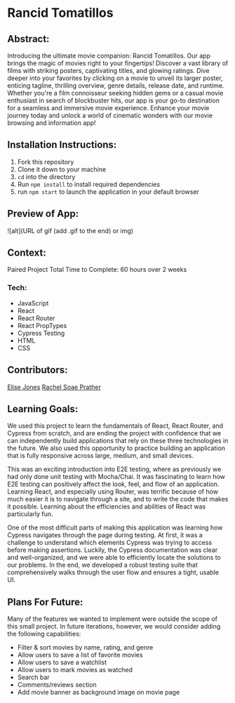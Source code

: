 # Rancid Tomatillos

## Abstract:
[//]: <> (Briefly describe what you built and its features. What problem is the app solving? How does this application solve that problem?)
Introducing the ultimate movie companion: Rancid Tomatillos.
Our app brings the magic of movies right to your fingertips! Discover a vast library of films with striking posters, captivating titles, and glowing ratings. Dive deeper into your favorites by clicking on a movie to unveil its larger poster, enticing tagline, thrilling overview, genre details, release date, and runtime. Whether you're a film connoisseur seeking hidden gems or a casual movie enthusiast in search of blockbuster hits, our app is your go-to destination for a seamless and immersive movie experience. Enhance your movie journey today and unlock a world of cinematic wonders with our movie browsing and information app!

## Installation Instructions:
[//]: <> (What steps does a person have to take to get your app cloned down and running?)
1. Fork this repository
2. Clone it down to your machine
3. `cd` into the directory
4. Run `npm install` to install required dependencies
5. run `npm start` to launch the application in your default browser

## Preview of App:
[//]: <> (Provide ONE gif or screenshot of your application - choose the "coolest" piece of functionality to show off.)
![alt](URL of gif (add .gif to the end) or img)

## Context:
[//]: <> (Give some context for the project here. How long did you have to work on it? How far into the Turing program are you?)
Paired Project
Total Time to Complete: 60 hours over 2 weeks

### Tech:
- JavaScript
- React
- React Router
- React PropTypes
- Cypress Testing
- HTML
- CSS

## Contributors:
[//]: <> (Who worked on this application? Link to their GitHubs.)
[Elise Jones](https://github.com/Elise-Jones)
[Rachel Soae Prather](https://github.com/rachelsoae)

## Learning Goals:
[//]: <> (What were the learning goals of this project? What tech did you work with?)
We used this project to learn the fundamentals of React, React Router, and Cypress from scratch, and are ending the project with confidence that we can independently build applications that rely on these three technologies in the future. We also used this opportunity to practice building an application that is fully responsive across large, medium, and small devices.

This was an exciting introduction into E2E testing, where as previously we had only done unit testing with Mocha/Chai. It was fascinating to learn how E2E testing can positively affect the look, feel, and flow of an application. Learning React, and especially using Router, was terrific because of how much easier it is to navigate through a site, and to write the code that makes it possible. Learning about the efficiencies and abilities of React was particularly fun.

One of the most difficult parts of making this application was learning how Cypress navigates through the page during testing. At first, it was a challenge to understand which elements Cypress was trying to access before making assertions. Luckily, the Cypress documentation was clear and well-organized, and we were able to efficiently locate the solutions to our problems. In the end, we developed a robust testing suite that comprehensively walks through the user flow and ensures a tight, usable UI.


## Plans For Future:
[//]: <> (What are 2-3 wins you have from this project? What were some challenges you faced - and how did you get over them?)
Many of the features we wanted to implement were outside the scope of this small project. In future iterations, however, we would consider adding the following capabilities:
- Filter & sort movies by name, rating, and genre
- Allow users to save a list of favorite movies
- Allow users to save a watchlist
- Allow users to mark movies as watched
- Search bar
- Comments/reviews section
- Add movie banner as background image on movie page